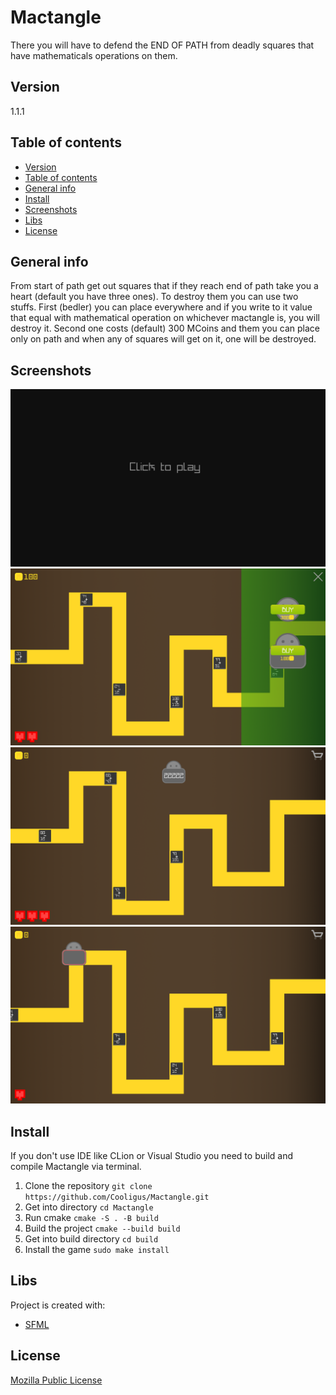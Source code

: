 # Mactangle
There you will have to defend the END OF PATH from deadly squares that have mathematicals operations on them.

## Version
1.1.1

## Table of contents
- [Version](#version)
- [Table of contents](#table-of-contents)
- [General info](#general-info)
- [Install](#install)
- [Screenshots](#screenshots)
- [Libs](#libs)
- [License](#license)

## General info
From start of path get out squares that if they reach end of path take you a heart (default you have three ones). To destroy them you can use two stuffs. First (bedler) you can place everywhere and if you write to it value that equal with mathematical operation on whichever mactangle is, you will destroy it. Second one costs (default) 300 MCoins and them you can place only on path and when any of squares will get on it, one will be destroyed.   

## Screenshots
![Main Menu](./rc/screenshots/MainMenu.png)
![Shop](./rc/screenshots/Shop.png)
![Game1](./rc/screenshots/Game1.png)
![Game2](./rc/screenshots/Game2.png)

## Install
If you don't use IDE like CLion or Visual Studio you need to build and compile Mactangle via terminal.
1. Clone the repository
`git clone https://github.com/Cooligus/Mactangle.git`
2. Get into directory
`cd Mactangle`
3. Run cmake
`cmake -S . -B build`
4. Build the project 
`cmake --build build`
5. Get into build directory
`cd build`
6. Install the game 
`sudo make install`

## Libs
Project is created with:
* [SFML](https://github.com/SFML/SFML)
	
## License
[Mozilla Public License](LICENSE.md)
